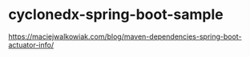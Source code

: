 # cyclonedx-spring-boot-sample

https://maciejwalkowiak.com/blog/maven-dependencies-spring-boot-actuator-info/
